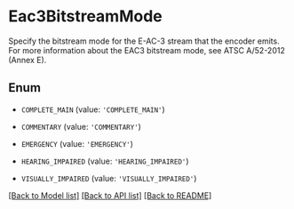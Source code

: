 # Eac3BitstreamMode

Specify the bitstream mode for the E-AC-3 stream that the encoder emits. For more information about the EAC3 bitstream mode, see ATSC A/52-2012 (Annex E).

## Enum

* `COMPLETE_MAIN` (value: `'COMPLETE_MAIN'`)

* `COMMENTARY` (value: `'COMMENTARY'`)

* `EMERGENCY` (value: `'EMERGENCY'`)

* `HEARING_IMPAIRED` (value: `'HEARING_IMPAIRED'`)

* `VISUALLY_IMPAIRED` (value: `'VISUALLY_IMPAIRED'`)

[[Back to Model list]](../README.md#documentation-for-models) [[Back to API list]](../README.md#documentation-for-api-endpoints) [[Back to README]](../README.md)


